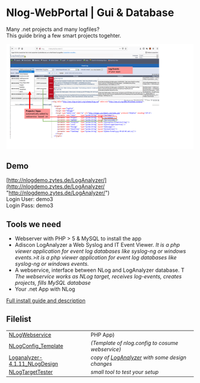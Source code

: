 # Nlog-WebPortal  | Gui & Database
Many .net projects and many logfiles?  
This guide bring a few smart projects togehter.

![](https://github.com/Alfa-Soft/Nlog-WebPortal/blob/main/NLLogWSInfo.png)


## Demo
[http://nlogdemo.zytes.de/LogAnalyzer/](http://nlogdemo.zytes.de/LogAnalyzer/ "http://nlogdemo.zytes.de/LogAnalyzer/")  
Login User: demo3  
Login Pass: demo3


## Tools we need
-  Webserver with PHP > 5 & MySQL to install the app
-  Adiscon LogAnalyzer a Web Syslog and IT Event Viewer.
*It is a php viewer application for event log databases like syslog-ng or windows events.>it is a php viewer application for event log databases like syslog-ng or windows events.*
- A webservice, interface between NLog and LogAnalyzer database. T
*The webservice works as NLog target, receives log-events, creates projects, fills MySQL database*
- Your .net App with NLog

[Full install guide and description](http://nlogdemo.zytes.de/ "Full install guide")


## Filelist
| | |
| - | - |
|  [NLogWebservice](https://github.com/Alfa-Soft/Nlog-WebPortal-Database/releases/download/v1.0/NLogWebserviceV01.zip) |  PHP App) |
|  [NLogConfig_Template](https://github.com/Alfa-Soft/Nlog-WebPortal-Database/blob/main/NLogWebservice/config.php) | *(Template of nlog.config to cosume webservice)* |
| [Loganalyzer-4.1.11_NLogDesign](https://github.com/Alfa-Soft/Nlog-WebPortal-Database/tree/main/Loganalyzer-4.1.11_NLogDesign)|  *copy of [LogAnalyzer](https://github.com/rsyslog/loganalyzer "LogAnalyzer") with some design changes* |
| [NLogTargetTester](https://github.com/Alfa-Soft/Nlog-WebPortal-Database/releases/download/v1.0/NLogTargetTesterV01.zip)   |  *small tool to test your setup* |

